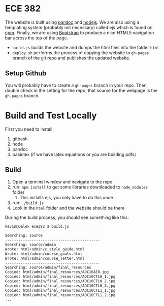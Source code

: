 # ECE 382

The website is built using [pandoc](http://pandoc.org/no) and [nodejs](https://nodejs.org/en/). We are also using a templating system (probably not necessary) called ejs which is found on [npm](https://www.npmjs.com/). Finally, we are using [Bootstrap](http://getbootstrap.com/) to produce a nice HTML5 navigation bar across the top of the page.

- `build.js` builds the website and dumps the html files into the folder `html`
- `deploy.sh` performs the process of copying the website to `gh-pages` branch of
the git repo and publishes the updated website.

## Setup Github

You will probably have to create a `gh-pages` branch in your repo. Then double
check in the setting for the repo, that source for the webpage is the
`gh-pages` branch.

# Build and Test Locally

First you need to install:

1. gitbash
1. node
1. pandoc
1. basictex (if we have latex equations or you are building pdfs)

## Build

1. Open a terminal window and navigate to the repo
1. run: `npm install` to get some libraries downloaded to `node_modules` folder
    1. This installs ejs, you only have to do this once
1. run: `./build.js`
1. Look in the `html` folder and the website should be there

During the build process, you should see something like this:

```bash
kevin@Dalek ece382 $ build.js
-------------------------------------------
Searching: source
-------------------------------------------
Searching: source/admin
Wrote: html/admin/c_style_guide.html
Wrote: html/admin/course_goals.html
Wrote: html/admin/course_letter.html
-------------------------------------------
Searching: source/admin/final_resources
Copied: html/admin/final_resources/ADC10AE0.jpg
Copied: html/admin/final_resources/ADC10CTL0_1.jpg
Copied: html/admin/final_resources/ADC10CTL0_2.jpg
Copied: html/admin/final_resources/ADC10CTL0_3.jpg
Copied: html/admin/final_resources/ADC10CTL1_1.jpg
Copied: html/admin/final_resources/ADC10CTL1_2.jpg
...
```
